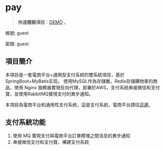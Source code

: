 # pay

> **快速體驗項目**：[DEMO](http://ec2-54-215-191-12.us-west-1.compute.amazonaws.com/) 。

帳號: guest

密碼: guest

## 項目簡介

本項目是一套電商平台+通用型支付系統的雙系統項目，基於SpringBoot+MyBatis实现。
使用MySQL作為存儲層，Redis存儲購物車的商品，使用 Nginx 服務器實現反向代理，部署於AWS，支付系統串接微信和支付寶，並使用RabbitMQ實現支付的異步通知。

本項目為電商平台和通用性支付系统，這是支付系統，電商平台請往[這邊](https://github.com/karenchuu/Ecommerce)。

## 支付系統功能

1. 使用 MQ 實現支付與電商平台訂單模塊之間消息的異步通知
2. 串接微信支付和支付寶，構建支付系統

